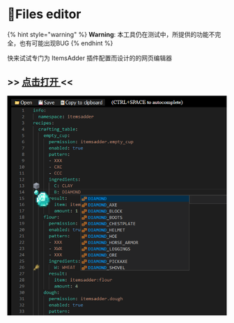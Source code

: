 # 📄Files editor

{% hint style="warning" %}
**Warning**: 本工具仍在测试中，所提供的功能不完全，也有可能出现BUG
{% endhint %}

快来试试专门为 ItemsAdder 插件配置而设计的的网页编辑器

## &gt;&gt; [点击打开 ](http://bit.ly/itemsadder-ide-wiki)&lt;&lt;

![](.gitbook/assets/image%20%2814%29.png)

